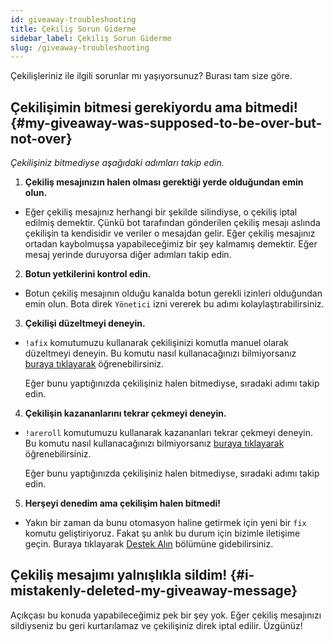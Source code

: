 ```yaml
---
id: giveaway-troubleshooting
title: Çekiliş Sorun Giderme
sidebar_label: Çekiliş Sorun Giderme
slug: /giveaway-troubleshooting
---
```


Çekilişleriniz ile ilgili sorunlar mı yaşıyorsunuz? Burası tam size göre.

## Çekilişimin bitmesi gerekiyordu ama bitmedi! {#my-giveaway-was-supposed-to-be-over-but-not-over}

*Çekilişiniz bitmediyse aşağıdaki adımları takip edin.*

1. **Çekiliş mesajınızın halen olması gerektiği yerde olduğundan emin olun.**

* Eğer çekiliş mesajınız herhangi bir şekilde silindiyse, o çekiliş iptal edilmiş demektir. Çünkü bot tarafından
  gönderilen çekiliş mesajı aslında çekilişin ta kendisidir ve veriler o mesajdan gelir. Eğer çekiliş mesajınız ortadan
  kaybolmuşsa yapabileceğimiz bir şey kalmamış demektir. Eğer mesaj yerinde duruyorsa diğer adımları takip edin.

2. **Botun yetkilerini kontrol edin.**

* Botun çekiliş mesajının olduğu kanalda botun gerekli izinleri olduğundan emin olun. Bota direk `Yönetici` izni vererek 
  bu adımı kolaylaştırabilirsiniz.

3. **Çekilişi düzeltmeyi deneyin.**

* `!afix` komutumuzu kullanarak çekilişinizi komutla manuel olarak düzeltmeyi deneyin. Bu komutu nasıl kullanacağınızı
  bilmiyorsanız [buraya tıklayarak](/docs/commands/fix) öğrenebilirsiniz.

  Eğer bunu yaptığınızda çekilişiniz halen bitmediyse, sıradaki adımı takip edin.

4. **Çekilişin kazananlarını tekrar çekmeyi deneyin.**

* `!areroll` komutumuzu kullanarak kazananları tekrar çekmeyi deneyin. Bu komutu nasıl kullanacağınızı bilmiyorsanız
  [buraya tıklayarak](/docs/commands/reroll) öğrenebilirsiniz.

  Eğer bunu yaptığınızda çekilişiniz halen bitmediyse, sıradaki adımı takip edin.

5. **Herşeyi denedim ama çekilişim halen bitmedi!**

* Yakın bir zaman da bunu otomasyon haline getirmek için yeni bir `fix` komutu geliştiriyoruz. Fakat şu anlık bu durum
  için bizimle iletişime geçin. Buraya tıklayarak [Destek Alın](/docs/general/support) bölümüne gidebilirsiniz.  

## Çekiliş mesajımı yalnışlıkla sildim! {#i-mistakenly-deleted-my-giveaway-message}

Açıkçası bu konuda yapabileceğimiz pek bir şey yok. Eğer çekiliş mesajınızı sildiyseniz bu geri kurtarılamaz ve
çekilişiniz direk iptal edilir. Üzgünüz!
